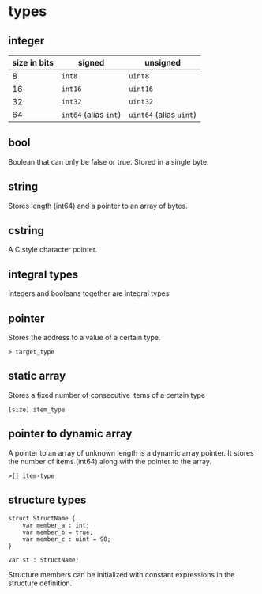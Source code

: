# types

## integer

| size in bits | signed | unsigned |
| --- | --- | --- |
| 8  | `int8`  | `uint8`  |
| 16 | `int16` | `uint16` |
| 32 | `int32` | `uint32` |
| 64 | `int64` (alias `int`) | `uint64` (alias `uint`) |

## bool

Boolean that can only be false or true. Stored in a single byte.

## string

Stores length (int64) and a pointer to an array of bytes.

## cstring

A C style character pointer.

## integral types

Integers and booleans together are integral types.

## pointer

Stores the address to a value of a certain type.

```
> target_type
```

## static array

Stores a fixed number of consecutive items of a certain type

```
[size] item_type
```

## pointer to dynamic array

A pointer to an array of unknown length is a dynamic array pointer. It stores
the number of items (int64) along with the pointer to the array.

```
>[] item-type
```

## structure types

```
struct StructName {
	var member_a : int;
	var member_b = true;
	var member_c : uint = 90;
}

var st : StructName;
```

Structure members can be initialized with constant expressions in the structure
definition.

